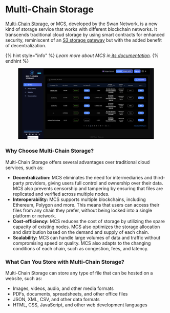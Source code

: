 # Multi-Chain Storage

[Multi-Chain Storage](https://docs.filswan.com/multichain.storage/overview), or MCS, developed by the Swan Network, is a new kind of storage service that works with different blockchain networks. It transcends traditional cloud storage by using smart contracts for enhanced security, reminiscent of an [S3 storage gateway](https://aws.amazon.com/storagegateway/file/s3/) but with the added benefit of decentralization.

{% hint style="info" %}
_Learn more about MCS in_[ _its documentation_](https://docs.filswan.com/multichain.storage/overview)_._
{% endhint %}

<figure><img src="../.gitbook/assets/image.png" alt=""><figcaption></figcaption></figure>

### Why Choose Multi-Chain Storage? <a href="#id-7e7d" id="id-7e7d"></a>

Multi-Chain Storage offers several advantages over traditional cloud services, such as:

* **Decentralization:** MCS eliminates the need for intermediaries and third-party providers, giving users full control and ownership over their data. MCS also prevents censorship and tampering by ensuring that files are replicated and verified across multiple nodes.
* **Interoperability:** MCS supports multiple blockchains, including Ethereum, Polygon and more. This means that users can access their files from any chain they prefer, without being locked into a single platform or network.
* **Cost-efficiency:** MCS reduces the cost of storage by utilizing the spare capacity of existing nodes. MCS also optimizes the storage allocation and distribution based on the demand and supply of each chain.
* **Scalability:** MCS can handle large volumes of data and traffic without compromising speed or quality. MCS also adapts to the changing conditions of each chain, such as congestion, fees, and latency.

### What Can You Store with Multi-Chain Storage? <a href="#c3ad" id="c3ad"></a>

Multi-Chain Storage can store any type of file that can be hosted on a website, such as:

* Images, videos, audio, and other media formats
* PDFs, documents, spreadsheets, and other office files
* JSON, XML, CSV, and other data formats
* HTML, CSS, JavaScript, and other web development languages
